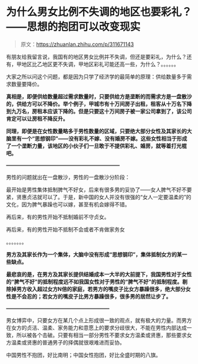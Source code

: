 # 为什么男女比例不失调的地区也要彩礼？——思想的抱团可以改变现实

> 原文：<https://zhuanlan.zhihu.com/p/311671143>

有朋友给我留言说，我国有的地区男女比例并不失调，但还是要彩礼，为什么？还有，甲地区比乙地区更不失调，甲地区彩礼可能还高一些，为什么？。。。。。。

大家之所以问这个问题，都是因为只学了经济学的最简单的原理：供给数量多于需求数量要降价。

**真相是，即便供给数量超过需求数量时，只要供给方是垄断的而需求方是一盘散沙的，供给方可以不降价。举个例子，甲城市有十万间房子出租，租客从十万名下降到九万名，房租本应该下降的。但是只要这十万间房子被一家公司拿到了，该公司肯定可以让房租不降反升。**

**同理，即便是在女性数量略多于男性数量的区域，只要绝大部分女性及其家长的大脑里有一个“思想钢印”——没有彩礼不嫁、没有婚房不嫁。这些女性相当于形成了一个垄断力量，该地区的小伙子们一旦敢于不提供彩礼、婚房，就等着打光棍吧。**

**——————————————————————**

男性的问题就出在一盘散沙，男性的一盘散沙分阶段：

最开始是男性集体抵制脾气不好女，后来有很多男的妥协了——女人脾气不好不要紧，贤惠贞洁就可以了。于是，新中国的女人并没有很强的“女人一定要温柔的”的文化，因为脾气暴躁也可以嫁，甚至有机会嫁得不错。

再后来，有的男性开始不抵制婚前不守贞女。

再后来，有的男性开始不抵制不会或者不肯做家务女

。。。。。。。

**男方及其家长作为一个集体，大脑中没有形成“思想钢印”，集体抵制女方的某一些缺点。**

**最悲哀的是，在男方及其家长提供结婚成本一大半的大前提下，我国男性对于女性的“脾气不好”的抵制程度远不如我国女性对于男性的“脾气不好”的抵制程度。剔除掉男方收入超过女方N倍的家庭，若男方的嘴皮子比女方暴躁很多，绝大部分女性是不会忍的；若女方的嘴皮子比男方暴躁很多，很多男的居然让步了。**

**————————————————————**

男女博弈中，只要女方在某几个点上形成很一致的观点，就有极大的力量。而男方在女方的贞洁、温柔、家务能力和意愿上的要求分歧很大，不能在男性内部达成一致，所以被各个击破。只要有相当一部分男性不要求女方温柔或贤惠，那些要求女方温柔或贤惠的普通男子的择偶就很艰难进而妥协。

中国男性不抱团，好比南明；中国女性抱团，好比全盛时期的八旗。